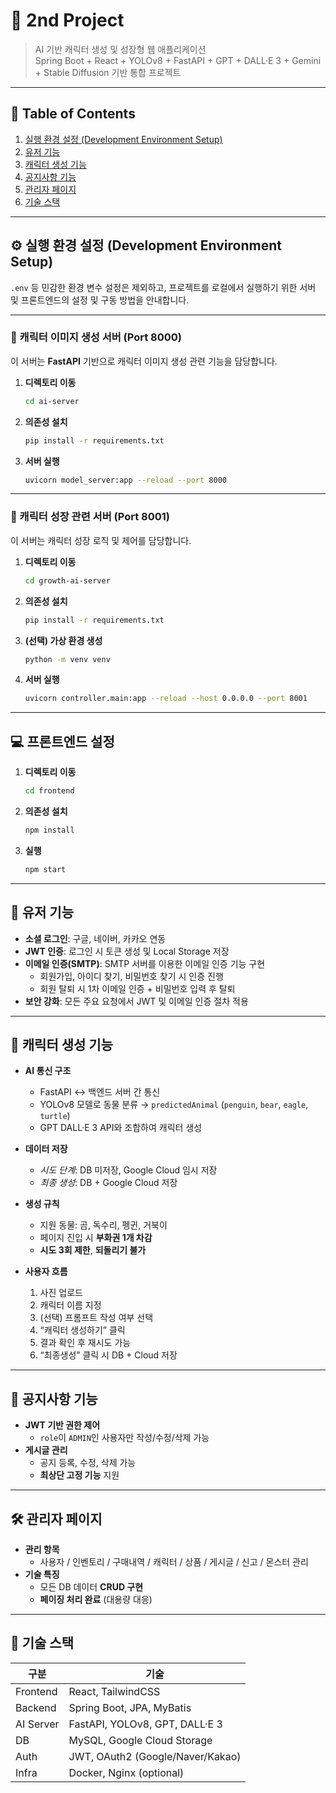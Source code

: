# 🐾 2nd Project

> AI 기반 캐릭터 생성 및 성장형 웹 애플리케이션  
> Spring Boot + React + YOLOv8 + FastAPI + GPT + DALL·E 3 + Gemini + Stable Diffusion 기반 통합 프로젝트

---

## 📖 Table of Contents
1. [실행 환경 설정 (Development Environment Setup)](#-실행-환경-설정-development-environment-setup)
2. [유저 기능](#-유저-기능)
3. [캐릭터 생성 기능](#-캐릭터-생성-기능)
4. [공지사항 기능](#-공지사항-기능)
5. [관리자 페이지](#-관리자-페이지)
6. [기술 스택](#-기술-스택)

---

## ⚙️ 실행 환경 설정 (Development Environment Setup)

`.env` 등 민감한 환경 변수 설정은 제외하고, 프로젝트를 로컬에서 실행하기 위한 서버 및 프론트엔드의 설정 및 구동 방법을 안내합니다.

---

### 🧠 캐릭터 이미지 생성 서버 (Port 8000)

이 서버는 **FastAPI** 기반으로 캐릭터 이미지 생성 관련 기능을 담당합니다.

1. **디렉토리 이동**
   ```bash
   cd ai-server
   ```
2. **의존성 설치**
   ```bash
   pip install -r requirements.txt
   ```
3. **서버 실행**
   ```bash
   uvicorn model_server:app --reload --port 8000
   ```

---

### 🌱 캐릭터 성장 관련 서버 (Port 8001)

이 서버는 캐릭터 성장 로직 및 제어를 담당합니다.

1. **디렉토리 이동**
   ```bash
   cd growth-ai-server
   ```
2. **의존성 설치**
   ```bash
   pip install -r requirements.txt
   ```
3. **(선택) 가상 환경 생성**
   ```bash
   python -m venv venv
   ```
4. **서버 실행**
   ```bash
   uvicorn controller.main:app --reload --host 0.0.0.0 --port 8001
   ```

---

## 💻 프론트엔드 설정

1. **디렉토리 이동**
   ```bash
   cd frontend
   ```
2. **의존성 설치**
   ```bash
   npm install
   ```
3. **실행**
   ```bash
   npm start
   ```

---

## 🔐 유저 기능

- **소셜 로그인**: 구글, 네이버, 카카오 연동  
- **JWT 인증**: 로그인 시 토큰 생성 및 Local Storage 저장  
- **이메일 인증(SMTP)**: SMTP 서버를 이용한 이메일 인증 기능 구현  
  - 회원가입, 아이디 찾기, 비밀번호 찾기 시 인증 진행  
  - 회원 탈퇴 시 1차 이메일 인증 + 비밀번호 입력 후 탈퇴  
- **보안 강화**: 모든 주요 요청에서 JWT 및 이메일 인증 절차 적용

---

## 🧬 캐릭터 생성 기능

- **AI 통신 구조**
  - FastAPI ↔ 백엔드 서버 간 통신  
  - YOLOv8 모델로 동물 분류 → `predictedAnimal` (`penguin`, `bear`, `eagle`, `turtle`)  
  - GPT DALL·E 3 API와 조합하여 캐릭터 생성  

- **데이터 저장**
  - *시도 단계*: DB 미저장, Google Cloud 임시 저장  
  - *최종 생성*: DB + Google Cloud 저장  

- **생성 규칙**
  - 지원 동물: 곰, 독수리, 펭귄, 거북이  
  - 페이지 진입 시 **부화권 1개 차감**  
  - **시도 3회 제한**, **되돌리기 불가**

- **사용자 흐름**
  1. 사진 업로드  
  2. 캐릭터 이름 지정  
  3. (선택) 프롬프트 작성 여부 선택  
  4. “캐릭터 생성하기” 클릭  
  5. 결과 확인 후 재시도 가능  
  6. “최종생성” 클릭 시 DB + Cloud 저장  

---

## 📢 공지사항 기능

- **JWT 기반 권한 제어**
  - `role`이 `ADMIN`인 사용자만 작성/수정/삭제 가능
- **게시글 관리**
  - 공지 등록, 수정, 삭제 가능  
  - **최상단 고정 기능** 지원  

---

## 🛠️ 관리자 페이지

- **관리 항목**
  - 사용자 / 인벤토리 / 구매내역 / 캐릭터 / 상품 / 게시글 / 신고 / 몬스터 관리  
- **기술 특징**
  - 모든 DB 데이터 **CRUD 구현**  
  - **페이징 처리 완료** (대용량 대응)

---

## 🧩 기술 스택

| 구분 | 기술 |
|------|------|
| Frontend | React, TailwindCSS |
| Backend | Spring Boot, JPA, MyBatis |
| AI Server | FastAPI, YOLOv8, GPT, DALL·E 3 |
| DB | MySQL, Google Cloud Storage |
| Auth | JWT, OAuth2 (Google/Naver/Kakao) |
| Infra | Docker, Nginx (optional) |
